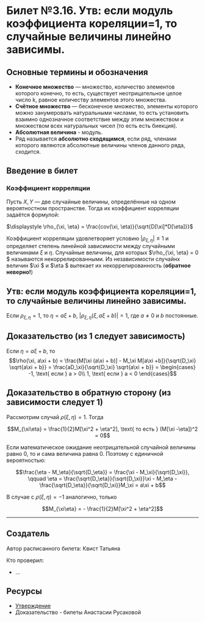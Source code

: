 # Билет №3.16. Утв: если модуль коэффициента кореляции=1, то случайные величины линейно зависимы.

<!-- **Краткое определение:** бла-бла-бла    -->
<!-- **Длинное определение:** бла-бла-бла -->

## Основные термины и обозначения

- **Конечное множество** — множество, количество элементов которого конечно, то есть, существует неотрицательное целое число k, равное количеству элементов этого множества.
- **Счётное множество** — бесконечное множество, элементы которого можно занумеровать натуральными числами, то есть установить взаимно однозначное соответствие между этим множеством и множеством всех натуральных чисел (то есть есть биекция).
- **Абсолютная величина** - модуль.
- Ряд называется **абсолютно сходящимся**, если ряд, членами которого являются абсолютные величины членов данного ряда, сходится.

## Введение в билет

### Коэффициент корреляции 

Пусть $\displaystyle X,Y$ — две случайные величины, определённые на одном вероятностном пространстве. Тогда их коэффициент корреляции задаётся формулой:

$\displaystyle \rho_{\xi, \eta} = \frac{cov(\xi, \eta)}{\sqrt{D[\xi]*D[\eta]}}$

Коэффициент корреляции удовлетворяет условию $|\rho_{\xi, \eta}| \leq 1$ и определяет степень линейной зависимости между 
случайными величинами $\xi$ 
и $\eta$. 
Случайные величины, для которых  $\rho_{\xi, \eta} = 0 $ называются некоррелированными. Из независимости случайнх величин  $\xi $ и  $\eta $ вытекает их некоррелированность (**обратное неверно!**)

##  Утв: если модуль коэффициента кореляции=1, то случайные величины линейно зависимы.

Если $\rho_{\xi, \eta}=1$, 
то $\eta=a\xi+b$, 
$|\rho_{\xi, \eta}(\xi,a\xi + b)|=1$, 
где $a \neq 0$ 
и $b$ постоянные.

## Доказательство (из 1 следует зависимость)

Если $\eta = a\xi + b$, то 
$$\rho(\xi, a\xi + b) = \frac{M[\xi (a\xi + b)] - M_\xi M[a\xi +b]}{\sqrt{D_\xi} \sqrt{a\xi + b}} = \frac{aD_\xi}{\sqrt{D_\xi} \sqrt{a\xi + b}} = \begin{cases} 
-1, \text{ если } a > 0\\
1, \text{ если } a < 0
\end{cases}$$

## Доказательство в обратную сторону (из зависимости следует 1)

Рассмотрим случай $\rho(\xi, \eta) = 1$. Тогда

$$M_{\xi\eta} = \frac{1}{2}M[\xi^2 + \eta^2], \text{ то есть } (M[\xi -\eta])^2 = 0$$

Если математическое ожидание неотрицательной случайной величины равно 0, то и сама величина равна 0. Поэтому с единичной вероятностью:

$$\frac{\eta - M_\eta}{\sqrt{D_\eta}} = \frac{\xi - M_\xi}{\sqrt{D_\xi}}, \qquad \eta = \frac{\sqrt{D_\eta}}{\sqrt{D_\xi}}\xi - M_\eta - \frac{\sqrt{D_\eta}}{\sqrt{D_\xi}}M_\xi = a\xi + b$$

В случае с $\rho(\xi, \eta) = -1$ аналогично, только 

$$M_{\xi\eta} = - \frac{1}{2}M[\xi^2 + \eta^2]$$

---

## Создатель

Автор расписанного билета: Квист Татьяна

Кто проверил:
- ...

## Ресурсы
- [Утверждение](https://math.semestr.ru/corel/prim.php)
- Доказательство - билеты Анастасии Русаковой
